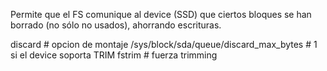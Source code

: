 Permite que el FS comunique al device (SSD) que ciertos bloques se han borrado (no sólo no usados), ahorrando escrituras.

discard             # opcion de montaje
/sys/block/sda/queue/discard_max_bytes  # 1 si el device soporta TRIM
fstrim              # fuerza trimming



